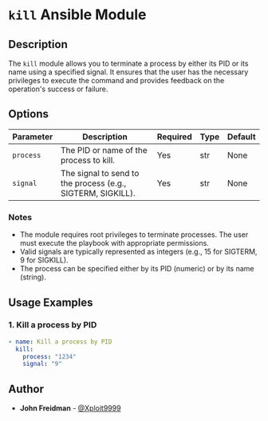 # `kill` Ansible Module

## Description

The `kill` module allows you to terminate a process by either its PID or its name using a specified signal. It ensures that the user has the necessary privileges to execute the command and provides feedback on the operation's success or failure.

## Options

| Parameter | Description                                                | Required | Type | Default |
|-----------|-----------------------------------------------------------|----------|------|---------|
| `process` | The PID or name of the process to kill.                   | Yes      | str  | None    |
| `signal`  | The signal to send to the process (e.g., SIGTERM, SIGKILL). | Yes      | str  | None    |

### Notes
- The module requires root privileges to terminate processes. The user must execute the playbook with appropriate permissions.
- Valid signals are typically represented as integers (e.g., 15 for SIGTERM, 9 for SIGKILL).
- The process can be specified either by its PID (numeric) or by its name (string).

## Usage Examples

### 1. Kill a process by PID
```yaml
- name: Kill a process by PID
  kill:
    process: "1234"
    signal: "9"
```
## Author

- **John Freidman** - [@Xploit9999](https://github.com/Xploit9999)

